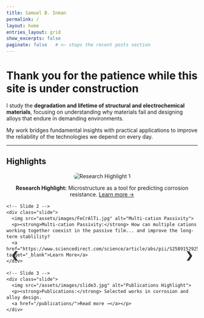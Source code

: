 ```yaml
---
title: Samuel B. Inman
permalink: /
layout: home
entries_layout: grid
show_excerpts: false
paginate: false   # <— stops the recent posts section
---
```


# Thank you for the patience while this site is under construction

I study the **degradation and lifetime of structural and electrochemical materials**, focusing on understanding why materials fail and designing alloys that endure in demanding environments.  

My work bridges fundamental insights with practical applications to improve the reliability of the technologies we depend on every day.

---

## Highlights

<div class="slider-container">
  <div class="slider">
    <!-- Slide 1 -->
    <div class="slide active">
      <img src="/assets/images/slide1.jpg" alt="Research Highlight 1">
      <p><strong>Research Highlight:</strong> Microstructure as a tool for predicting corrosion resistance.  
      <a href="/research/">Learn more →</a></p>
    </div>

    <!-- Slide 2 -->
    <div class="slide">
      <img src="assets/images/FeCrAlTi.jpg" alt="Multi-cation Passivity">
      <p><strong>Multi-cation Passivity:</strong> How can multiple cations working together coexist in the passive film... and improve the long-term stablility?  
      <a href="https://www.sciencedirect.com/science/article/abs/pii/S2589152925000377" target="_blank">Learn More</a>
    </div>

    <!-- Slide 3 -->
    <div class="slide">
      <img src="/assets/images/slide3.jpg" alt="Publications Highlight">
      <p><strong>Publications:</strong> Selected works in corrosion and alloy design.  
      <a href="/publications/">Read more →</a></p>
    </div>
  </div>

  <!-- Navigation arrows -->
  <a class="prev" onclick="moveSlide(-1)">&#10094;</a>
  <a class="next" onclick="moveSlide(1)">&#10095;</a>
</div>

<script>
let currentSlide = 0;
const slides = document.querySelectorAll(".slide");

function showSlide(index) {
  slides.forEach((slide, i) => {
    slide.classList.remove("active");
    if (i === index) slide.classList.add("active");
  });
}

function moveSlide(step) {
  currentSlide = (currentSlide + step + slides.length) % slides.length;
  showSlide(currentSlide);
}

document.addEventListener("DOMContentLoaded", () => showSlide(currentSlide));
</script>

<style>
.slider-container {
  position: relative;
  max-width: 700px;
  margin: auto;
  overflow: hidden;
}

.slider .slide {
  display: none;
  text-align: center;
}

.slider .slide.active {
  display: block;
}

.slider img {
  width: 100%;
  max-height: 350px;
  object-fit: cover;
  border-radius: 10px;
}

.prev, .next {
  cursor: pointer;
  position: absolute;
  top: 50%;
  padding: 12px;
  color: #333;
  font-weight: bold;
  font-size: 24px;
  transition: 0.3s;
  user-select: none;
}

.next { right: 0; }
.prev { left: 0; }

.prev:hover, .next:hover {
  background-color: rgba(0,0,0,0.1);
  border-radius: 50%;
}
</style>
